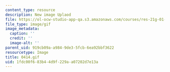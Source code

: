 ```yaml
---
content_type: resource
description: New image Uplaod
file: https://ol-ocw-studio-app-qa.s3.amazonaws.com/courses/res-21g-01-kana-spring-2010/1fdc00f683b44d9f229aa07202d7e13a_0414.gif
file_type: image/gif
image_metadata:
  caption: ''
  credit: ''
  image-alt: ''
parent_uid: 919cb09a-a984-9de3-5fcb-6ea92bbf3622
resourcetype: Image
title: 0414.gif
uid: 1fdc00f6-83b4-4d9f-229a-a07202d7e13a
---
```

